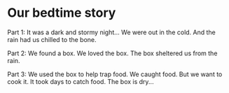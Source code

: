 # Our bedtime story

Part 1: It was a dark and stormy night...
We were out in the cold. And the rain had us chilled to the bone.

Part 2: We found a box. We loved the box. The box sheltered us from the rain.

Part 3: We used the box to help trap food. We caught food. 
But we want to cook it. It took days to catch food. The box is dry...